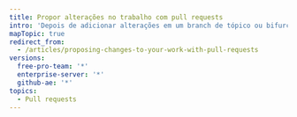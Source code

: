 ```yaml
---
title: Propor alterações no trabalho com pull requests
intro: 'Depois de adicionar alterações em um branch de tópico ou bifurcação, você pode abrir uma pull request para solicitar que seus colaboradores ou o administrador do repositório revisem as alterações antes de fazer merge delas no projeto.'
mapTopic: true
redirect_from:
  - /articles/proposing-changes-to-your-work-with-pull-requests
versions:
  free-pro-team: '*'
  enterprise-server: '*'
  github-ae: '*'
topics:
  - Pull requests
---
```


